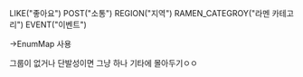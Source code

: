 LIKE("좋아요")
POST("소통")
REGION("지역")
RAMEN_CATEGROY("라멘 카테고리")
EVENT("이벤트")



->EnumMap 사용


그룹이 없거나 단발성이면 그냥 하나 기타에 몰아두기ㅇㅇ